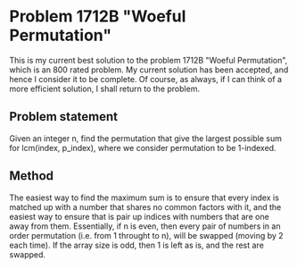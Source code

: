 # Problem 1712B "Woeful Permutation"
This is my current best solution to the problem 1712B "Woeful Permutation", which is an 800 rated problem. My current solution has been accepted, and hence I consider it to be complete. Of course, as always, if I can think of a more efficient solution, I shall return to the problem. 

## Problem statement
Given an integer n, find the permutation that give the largest possible sum for lcm(index, p_index), where we consider permutation to be 1-indexed.

## Method
The easiest way to find the maximum sum is to ensure that every index is matched up with a number that shares no common factors with it, and the easiest way to ensure that is pair up indices with numbers that are one away from them. Essentially, if n is even, then every pair of numbers in an order permutation (i.e. from 1 throught to n), will be swapped (moving by 2 each time). If the array size is odd, then 1 is left as is, and the rest are swapped.
